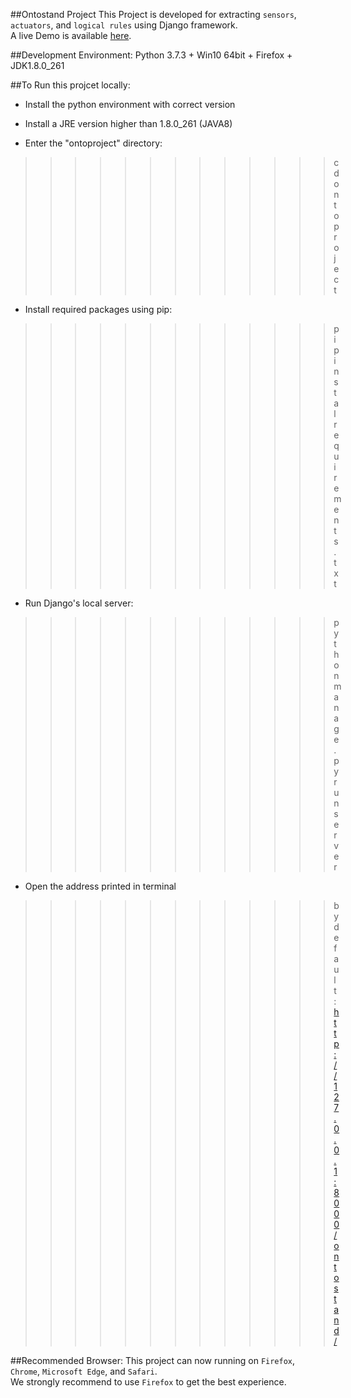 ##Ontostand Project
This Project is developed for extracting `sensors`, `actuators`, and `logical rules`
using Django framework.<br>
A live Demo is available [here](https://leehow.de/ontostand).


##Development Environment: 
Python 3.7.3 + Win10 64bit + Firefox + JDK1.8.0_261


##To Run this projcet locally:
* Install the python environment with correct version

* Install a JRE version higher than 1.8.0_261 (JAVA8)

* Enter the "ontoproject" directory:<br>
>>>>>>>>>>>>>cd ontoproject

* Install required packages using pip:<br>
>>>>>>>>>>>>>pip instal requirements.txt
* Run Django's local server:<br>
>>>>>>>>>>>>>python manage.py runserver
* Open the address printed in terminal<br>
>>>>>>>>>>>>>by default: http://127.0.0.1:8000/ontostand/

##Recommended Browser:
This project can now running on `Firefox`, `Chrome`, `Microsoft Edge`, and `Safari`.<br>
We strongly recommend to use `Firefox` to get the best experience.


